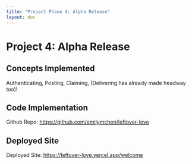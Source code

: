 ```yaml
---
title: "Project Phase 4: Alpha Release"
layout: doc
---
```



# Project 4: Alpha Release


## Concepts Implemented


Authenticating, Posting, Claiming, (Delivering has already made headway too)!


## Code Implementation


Github Repo:
https://github.com/emilymchen/leftover-love


## Deployed Site


Deployed Site: https://leftover-love.vercel.app/welcome
